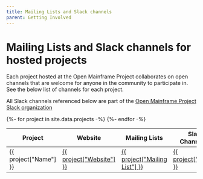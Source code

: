 ```yaml
---
title: Mailing Lists and Slack channels
parent: Getting Involved
---
```


# Mailing Lists and Slack channels for hosted projects

Each project hosted at the Open Mainframe Project collaborates on open channels that are welcome for anyone in the community to participate in. See the below list of channels for each project.

All Slack channels referenced below are part of the [Open Mainframe Project Slack organization](https://slack.openmainframeproject.org)

<table class="sortable">
<thead>
    <tr>
        <th>Project</th>
        <th>Website</th>
        <th>Mailing Lists</th>
        <th>Slack Channel(s)</th>
    </tr>
</thead>
<tbody>
{%- for project in site.data.projects -%}
    <tr>
        <td>{{ project["Name"] }}</td>
        <td><a href="{{ project["Website"] }}">{{ project["Website"] }}</a></td>
        <td><a href="{{ project["Mailing List"] }}">{{ project["Mailing List"] }}</a></td>
        <td><a href="https://slack.openmainframeproject.org">{{ project["Slack"] }}</a></td>
    </tr>    
{%- endfor -%}
</tbody>
</table>
<link rel="stylesheet" href="../css/sorTable.css">
<script src="../js/sorTable.min.js"></script>
